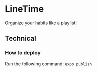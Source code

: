 # LineTime
Organize your habits like a playlist!

## Technical
### How to deploy

Run the following command:
`expo publish`